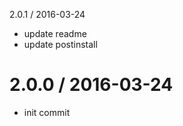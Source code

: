 2.0.1 / 2016-03-24

  * update readme
  * update postinstall

2.0.0 / 2016-03-24
==================
  * init commit
